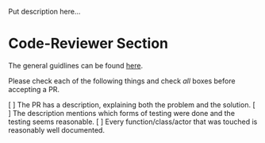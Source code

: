 Put description here...

# Code-Reviewer Section
The general guidlines can be found [here](https://github.com/apple/foundationdb/wiki/FoundationDB-Commit-Process).

Please check each of the following things and check *all* boxes before accepting a PR.

[ ] The PR has a description, explaining both the problem and the solution.
[ ] The description mentions which forms of testing were done and the testing seems reasonable.
[ ] Every function/class/actor that was touched is reasonably well documented.
